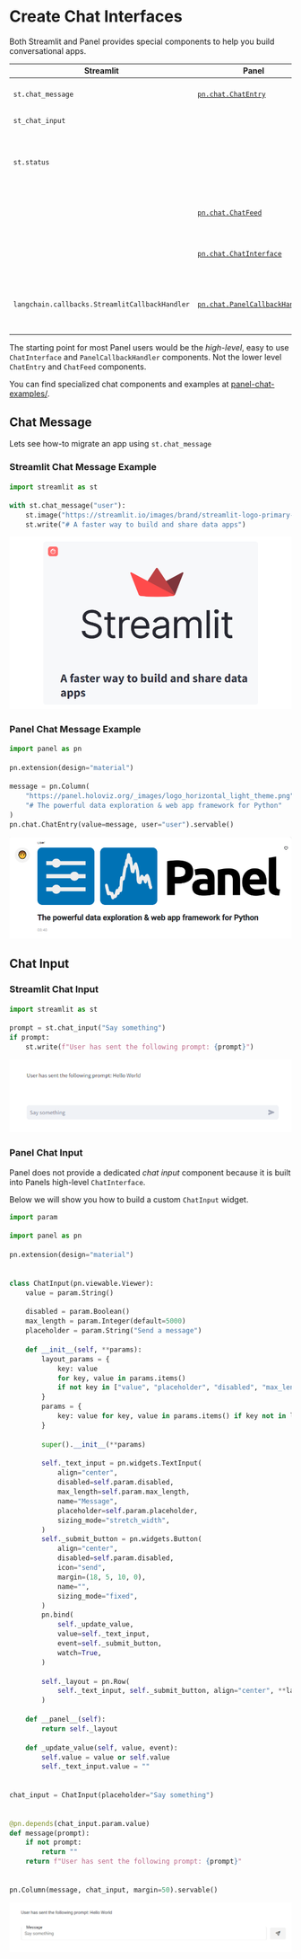 # Create Chat Interfaces

Both Streamlit and Panel provides special components to help you build conversational apps.

| Streamlit            | Panel               | Description                            |
| -------------------- | ------------------- | -------------------------------------- |
| `st.chat_message`    | [`pn.chat.ChatEntry`](../../../examples/reference/chat/ChatEntry.ipynb) | Output a single chat message  |
| `st_chat_input`      |  | Input a chat message |
| `st.status`          | | Display output of long-running tasks in a container |
|                      | [`pn.chat.ChatFeed`](../../../examples/reference/chat/ChatFeed.ipynb)  | Output multiple of chat messages         |
|                      | [`pn.chat.ChatInterface`](../../../examples/reference/chat/ChatInterface.ipynb)  | High-level, easy to use chat interface |
| `langchain.callbacks.StreamlitCallbackHandler` | [`pn.chat.PanelCallbackHandler`](../../../examples/reference/chat/ChatInterface.ipynb) | Display the thoughts and actions of a LangChain agent |

The starting point for most Panel users would be the *high-level*, easy to use `ChatInterface` and `PanelCallbackHandler` components. Not the lower level `ChatEntry` and `ChatFeed` components.

You can find specialized chat components and examples at [panel-chat-examples/](https://holoviz-topics.github.io/panel-chat-examples/).

## Chat Message

Lets see how-to migrate an app using `st.chat_message`

### Streamlit Chat Message Example

```python
import streamlit as st

with st.chat_message("user"):
    st.image("https://streamlit.io/images/brand/streamlit-logo-primary-colormark-darktext.png")
    st.write("# A faster way to build and share data apps")
```

![Streamlit chat_entry](../../_static/images/streamlit_chat_message.png)

### Panel Chat Message Example

```python
import panel as pn

pn.extension(design="material")

message = pn.Column(
    "https://panel.holoviz.org/_images/logo_horizontal_light_theme.png",
    "# The powerful data exploration & web app framework for Python"
)
pn.chat.ChatEntry(value=message, user="user").servable()
```

![Panel ChatEntry](../../_static/images/panel_chat_entry.png)

## Chat Input

### Streamlit Chat Input

```python
import streamlit as st

prompt = st.chat_input("Say something")
if prompt:
    st.write(f"User has sent the following prompt: {prompt}")
```

![Streamlit chat_input](../../_static/images/streamlit_chat_input.png)

### Panel Chat Input

Panel does not provide a dedicated *chat input* component because it is built into Panels high-level `ChatInterface`.

Below we will show you how to build a custom `ChatInput` widget.

```python
import param

import panel as pn

pn.extension(design="material")


class ChatInput(pn.viewable.Viewer):
    value = param.String()

    disabled = param.Boolean()
    max_length = param.Integer(default=5000)
    placeholder = param.String("Send a message")

    def __init__(self, **params):
        layout_params = {
            key: value
            for key, value in params.items()
            if not key in ["value", "placeholder", "disabled", "max_length"]
        }
        params = {
            key: value for key, value in params.items() if key not in layout_params
        }

        super().__init__(**params)

        self._text_input = pn.widgets.TextInput(
            align="center",
            disabled=self.param.disabled,
            max_length=self.param.max_length,
            name="Message",
            placeholder=self.param.placeholder,
            sizing_mode="stretch_width",
        )
        self._submit_button = pn.widgets.Button(
            align="center",
            disabled=self.param.disabled,
            icon="send",
            margin=(18, 5, 10, 0),
            name="",
            sizing_mode="fixed",
        )
        pn.bind(
            self._update_value,
            value=self._text_input,
            event=self._submit_button,
            watch=True,
        )

        self._layout = pn.Row(
            self._text_input, self._submit_button, align="center", **layout_params
        )

    def __panel__(self):
        return self._layout

    def _update_value(self, value, event):
        self.value = value or self.value
        self._text_input.value = ""


chat_input = ChatInput(placeholder="Say something")


@pn.depends(chat_input.param.value)
def message(prompt):
    if not prompt:
        return ""
    return f"User has sent the following prompt: {prompt}"


pn.Column(message, chat_input, margin=50).servable()
```

![Panel ChatInput](../../_static/images/panel_chat_input.png)
